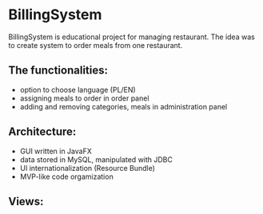 # BillingSystem
BillingSystem is educational project for managing restaurant. The idea was to create system to order meals from one restaurant. 

## The functionalities: 
* option to choose language (PL/EN)
* assigning meals to order in order panel
* adding and removing categories, meals in administration panel

## Architecture: 
* GUI written in JavaFX
* data stored in MySQL, manipulated with JDBC
* UI internationalization (Resource Bundle)
* MVP-like code orgamization

## Views: 
